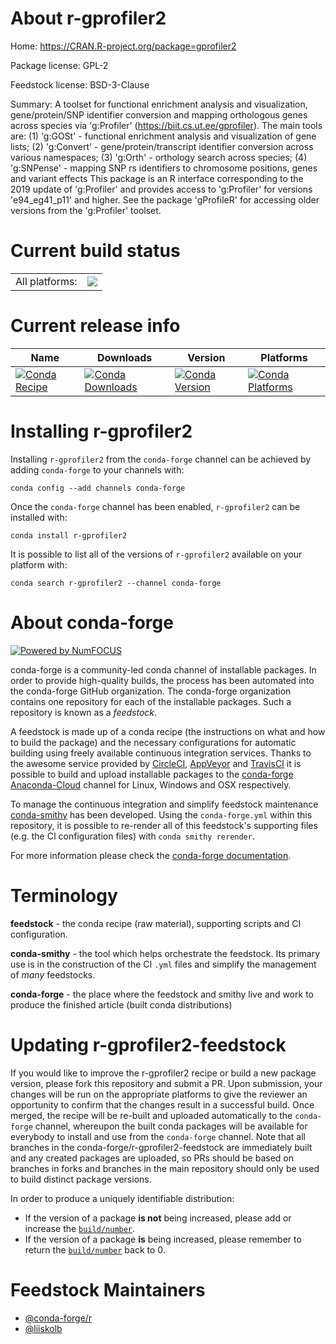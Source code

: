 About r-gprofiler2
==================

Home: https://CRAN.R-project.org/package=gprofiler2

Package license: GPL-2

Feedstock license: BSD-3-Clause

Summary: A toolset for functional enrichment analysis and visualization, gene/protein/SNP identifier conversion and mapping orthologous genes across species via 'g:Profiler' (<https://biit.cs.ut.ee/gprofiler>).  The main tools are:  (1) 'g:GOSt' - functional enrichment analysis and visualization of gene lists;  (2) 'g:Convert' - gene/protein/transcript identifier conversion across various namespaces; (3) 'g:Orth' - orthology search across species; (4) 'g:SNPense' - mapping SNP rs identifiers to chromosome positions, genes and variant effects This package is an R interface corresponding to the 2019 update of 'g:Profiler' and provides access to 'g:Profiler' for versions 'e94_eg41_p11' and higher. See the package 'gProfileR' for accessing older versions from the 'g:Profiler' toolset.  



Current build status
====================


<table><tr><td>All platforms:</td>
    <td>
      <a href="https://dev.azure.com/conda-forge/feedstock-builds/_build/latest?definitionId=7894&branchName=master">
        <img src="https://dev.azure.com/conda-forge/feedstock-builds/_apis/build/status/r-gprofiler2-feedstock?branchName=master">
      </a>
    </td>
  </tr>
</table>

Current release info
====================

| Name | Downloads | Version | Platforms |
| --- | --- | --- | --- |
| [![Conda Recipe](https://img.shields.io/badge/recipe-r--gprofiler2-green.svg)](https://anaconda.org/conda-forge/r-gprofiler2) | [![Conda Downloads](https://img.shields.io/conda/dn/conda-forge/r-gprofiler2.svg)](https://anaconda.org/conda-forge/r-gprofiler2) | [![Conda Version](https://img.shields.io/conda/vn/conda-forge/r-gprofiler2.svg)](https://anaconda.org/conda-forge/r-gprofiler2) | [![Conda Platforms](https://img.shields.io/conda/pn/conda-forge/r-gprofiler2.svg)](https://anaconda.org/conda-forge/r-gprofiler2) |

Installing r-gprofiler2
=======================

Installing `r-gprofiler2` from the `conda-forge` channel can be achieved by adding `conda-forge` to your channels with:

```
conda config --add channels conda-forge
```

Once the `conda-forge` channel has been enabled, `r-gprofiler2` can be installed with:

```
conda install r-gprofiler2
```

It is possible to list all of the versions of `r-gprofiler2` available on your platform with:

```
conda search r-gprofiler2 --channel conda-forge
```


About conda-forge
=================

[![Powered by NumFOCUS](https://img.shields.io/badge/powered%20by-NumFOCUS-orange.svg?style=flat&colorA=E1523D&colorB=007D8A)](http://numfocus.org)

conda-forge is a community-led conda channel of installable packages.
In order to provide high-quality builds, the process has been automated into the
conda-forge GitHub organization. The conda-forge organization contains one repository
for each of the installable packages. Such a repository is known as a *feedstock*.

A feedstock is made up of a conda recipe (the instructions on what and how to build
the package) and the necessary configurations for automatic building using freely
available continuous integration services. Thanks to the awesome service provided by
[CircleCI](https://circleci.com/), [AppVeyor](https://www.appveyor.com/)
and [TravisCI](https://travis-ci.com/) it is possible to build and upload installable
packages to the [conda-forge](https://anaconda.org/conda-forge)
[Anaconda-Cloud](https://anaconda.org/) channel for Linux, Windows and OSX respectively.

To manage the continuous integration and simplify feedstock maintenance
[conda-smithy](https://github.com/conda-forge/conda-smithy) has been developed.
Using the ``conda-forge.yml`` within this repository, it is possible to re-render all of
this feedstock's supporting files (e.g. the CI configuration files) with ``conda smithy rerender``.

For more information please check the [conda-forge documentation](https://conda-forge.org/docs/).

Terminology
===========

**feedstock** - the conda recipe (raw material), supporting scripts and CI configuration.

**conda-smithy** - the tool which helps orchestrate the feedstock.
                   Its primary use is in the construction of the CI ``.yml`` files
                   and simplify the management of *many* feedstocks.

**conda-forge** - the place where the feedstock and smithy live and work to
                  produce the finished article (built conda distributions)


Updating r-gprofiler2-feedstock
===============================

If you would like to improve the r-gprofiler2 recipe or build a new
package version, please fork this repository and submit a PR. Upon submission,
your changes will be run on the appropriate platforms to give the reviewer an
opportunity to confirm that the changes result in a successful build. Once
merged, the recipe will be re-built and uploaded automatically to the
`conda-forge` channel, whereupon the built conda packages will be available for
everybody to install and use from the `conda-forge` channel.
Note that all branches in the conda-forge/r-gprofiler2-feedstock are
immediately built and any created packages are uploaded, so PRs should be based
on branches in forks and branches in the main repository should only be used to
build distinct package versions.

In order to produce a uniquely identifiable distribution:
 * If the version of a package **is not** being increased, please add or increase
   the [``build/number``](https://conda.io/docs/user-guide/tasks/build-packages/define-metadata.html#build-number-and-string).
 * If the version of a package **is** being increased, please remember to return
   the [``build/number``](https://conda.io/docs/user-guide/tasks/build-packages/define-metadata.html#build-number-and-string)
   back to 0.

Feedstock Maintainers
=====================

* [@conda-forge/r](https://github.com/conda-forge/r/)
* [@liiskolb](https://github.com/liiskolb/)

